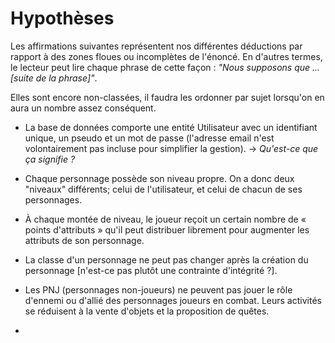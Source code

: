 # Hypothèses
Les affirmations suivantes représentent nos différentes déductions par rapport à des zones floues ou incomplètes de l'énoncé. En d'autres termes, le lecteur peut lire chaque phrase de cette façon : *"Nous supposons que ... [suite de la phrase]"*.

Elles sont encore non-classées, il faudra les ordonner par sujet lorsqu'on en aura un nombre assez conséquent.

- La base de données comporte une entité Utilisateur avec un identifiant unique, un pseudo et un mot de passe (l'adresse email n'est volontairement pas incluse pour simplifier la gestion). -> *Qu'est-ce que ça signifie ?* 

- Chaque personnage possède son niveau propre. On a donc deux "niveaux" différents; celui de l'utilisateur, et celui de chacun de ses personnages.

- À chaque montée de niveau, le joueur reçoit un certain nombre de « points d'attributs » qu'il peut distribuer librement pour augmenter les attributs de son personnage.

- La classe d'un personnage ne peut pas changer après la création du personnage [n'est-ce pas plutôt une contrainte d'intégrité ?].

- Les PNJ (personnages non-joueurs) ne peuvent pas jouer le rôle d'ennemi ou d'allié des personnages joueurs en combat. Leurs activités se réduisent à la vente d'objets et la proposition de quêtes.

- 
